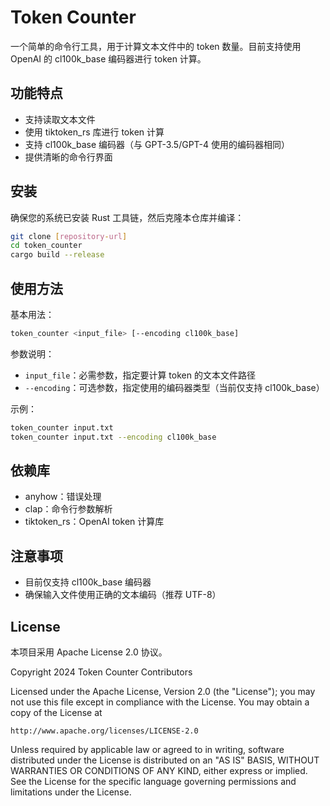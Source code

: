 # Token Counter

一个简单的命令行工具，用于计算文本文件中的 token 数量。目前支持使用 OpenAI 的 cl100k_base 编码器进行 token 计算。

## 功能特点

- 支持读取文本文件
- 使用 tiktoken_rs 库进行 token 计算
- 支持 cl100k_base 编码器（与 GPT-3.5/GPT-4 使用的编码器相同）
- 提供清晰的命令行界面

## 安装

确保您的系统已安装 Rust 工具链，然后克隆本仓库并编译：

```bash
git clone [repository-url]
cd token_counter
cargo build --release
```

## 使用方法

基本用法：

```bash
token_counter <input_file> [--encoding cl100k_base]
```

参数说明：
- `input_file`：必需参数，指定要计算 token 的文本文件路径
- `--encoding`：可选参数，指定使用的编码器类型（当前仅支持 cl100k_base）

示例：

```bash
token_counter input.txt
token_counter input.txt --encoding cl100k_base
```

## 依赖库

- anyhow：错误处理
- clap：命令行参数解析
- tiktoken_rs：OpenAI token 计算库

## 注意事项

- 目前仅支持 cl100k_base 编码器
- 确保输入文件使用正确的文本编码（推荐 UTF-8）

## License

本项目采用 Apache License 2.0 协议。

Copyright 2024 Token Counter Contributors

Licensed under the Apache License, Version 2.0 (the "License");
you may not use this file except in compliance with the License.
You may obtain a copy of the License at

    http://www.apache.org/licenses/LICENSE-2.0

Unless required by applicable law or agreed to in writing, software
distributed under the License is distributed on an "AS IS" BASIS,
WITHOUT WARRANTIES OR CONDITIONS OF ANY KIND, either express or implied.
See the License for the specific language governing permissions and
limitations under the License.